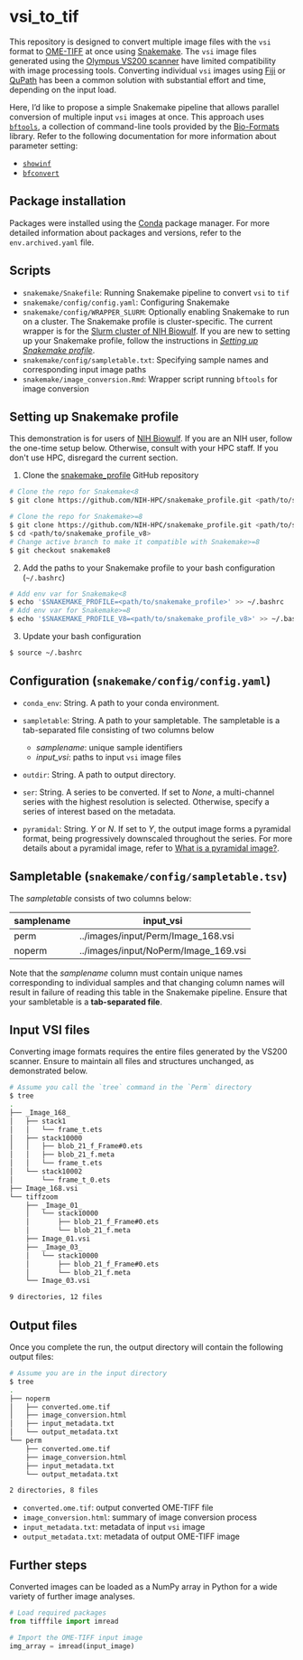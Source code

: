 # vsi_to_tif

This repository is designed to convert multiple image files with the `vsi` format to 
[OME-TIFF](https://docs.openmicroscopy.org/ome-model/5.6.3/ome-tiff/) at once using 
[Snakemake](https://snakemake.readthedocs.io/en/stable). The `vsi` image files generated 
using the [Olympus VS200 scanner](https://www.olympus-global.com/news/2019/nr01430.html) 
have limited compatibility with image processing tools. Converting individual `vsi` 
images using [Fiji](https://imagej.net/software/fiji/) or 
[QuPath](https://qupath.github.io/) has been a common solution with substantial effort and time, 
depending on the input load. 

Here, I’d like to propose a simple Snakemake pipeline that allows parallel 
conversion of multiple input `vsi` images at once. This approach uses 
[`bftools`](https://bio-formats.readthedocs.io/en/v8.3.0/users/comlinetools/index.html), 
a collection of command-line tools provided by 
the [Bio-Formats](https://bio-formats.readthedocs.io/en/v8.3.0/about/index.html) library.
Refer to the following documentation for more information about parameter setting:

- [`showinf`](https://bio-formats.readthedocs.io/en/v8.3.0/users/comlinetools/display.html)
- [`bfconvert`](https://bio-formats.readthedocs.io/en/v8.3.0/users/comlinetools/conversion.html)

## Package installation

Packages were installed using the [Conda](https://docs.conda.io/en/latest/) package manager.
For more detailed information about packages and versions, refer to 
the `env.archived.yaml` file.

## Scripts

- `snakemake/Snakefile`: Running Snakemake pipeline to convert `vsi` to `tif`
- `snakemake/config/config.yaml`: Configuring Snakemake
- `snakemake/config/WRAPPER_SLURM`: Optionally enabling Snakemake to run on a cluster. 
The Snakemake profile is cluster-specific. The current wrapper is for the 
[Slurm cluster of NIH Biowulf](https://hpc.nih.gov/docs/userguide.html). If you are new
to setting up your Snakemake profile, follow the instructions in 
*[Setting up Snakemake profile](#setting-up-snakemake-profile)*.
- `snakemake/config/sampletable.txt`: 
Specifying sample names and corresponding input image paths
- `snakemake/image_conversion.Rmd`: 
Wrapper script running `bftools` for image conversion

## Setting up Snakemake profile

This demonstration is for users of [NIH Biowulf](https://hpc.nih.gov/). If you are an NIH user, 
follow the one-time setup below. Otherwise, consult with your HPC staff.
If you don't use HPC, disregard the current section.

1. Clone the [snakemake_profile](https://github.com/NIH-HPC/snakemake_profile) GitHub repository

```bash
# Clone the repo for Snakemake<8
$ git clone https://github.com/NIH-HPC/snakemake_profile.git <path/to/snakemake_profile>

# Clone the repo for Snakemake>=8
$ git clone https://github.com/NIH-HPC/snakemake_profile.git <path/to/snakemake_profile_v8>
$ cd <path/to/snakemake_profile_v8>
# Change active branch to make it compatible with Snakemake>=8
$ git checkout snakemake8
```

2. Add the paths to your Snakemake profile to your bash configuration (`~/.bashrc`)

```bash
# Add env var for Snakemake<8
$ echo '$SNAKEMAKE_PROFILE=<path/to/snakemake_profile>' >> ~/.bashrc
# Add env var for Snakemake>=8
$ echo '$SNAKEMAKE_PROFILE_V8=<path/to/snakemake_profile_v8>' >> ~/.bashrc
```

3. Update your bash configuration

```bash
$ source ~/.bashrc
```

## Configuration (`snakemake/config/config.yaml`)

- `conda_env`: String. A path to your conda environment.

- `sampletable`: String. A path to your sampletable. The sampletable is 
a tab-separated file consisting of two columns below

    - *samplename*: unique sample identifiers
    - *input_vsi*: paths to input `vsi` image files

- `outdir`: String. A path to output directory. 

- `ser`: String. A series to be converted. If set to *None*, a multi-channel 
series with the highest resolution is selected. Otherwise, specify a series 
of interest based on the metadata.

- `pyramidal`: String. *Y* or *N*. If set to *Y*, the output image forms a pyramidal 
format, being progressively downscaled throughout the series. For more details about
a pyramidal image, refer to 
[What is a pyramidal image?](https://www.microscopesinternational.com/support/kb/article/ngn1076.aspx).


## Sampletable (`snakemake/config/sampletable.tsv`)

The *sampletable* consists of two columns below:


| samplename | input_vsi |
|---|---|
| perm     | ../images/input/Perm/Image_168.vsi |
| noperm   | ../images/input/NoPerm/Image_169.vsi |


Note that the *samplename* column must contain unique names corresponding to individual 
samples and that changing column names will result in failure of reading this table 
in the Snakemake pipeline. Ensure that your sambletable is a **tab-separated file**.

## Input VSI files

Converting image formats requires the entire files generated by the VS200 scanner. Ensure
to maintain all files and structures unchanged, as demonstrated below.

```bash
# Assume you call the `tree` command in the `Perm` directory
$ tree
.
├── _Image_168_
│   ├── stack1
│   │   └── frame_t.ets
│   ├── stack10000
│   │   ├── blob_21_f_Frame#0.ets
│   │   ├── blob_21_f.meta
│   │   └── frame_t.ets
│   └── stack10002
│       └── frame_t_0.ets
├── Image_168.vsi
└── tiffzoom
    ├── _Image_01_
    │   └── stack10000
    │       ├── blob_21_f_Frame#0.ets
    │       └── blob_21_f.meta
    ├── Image_01.vsi
    ├── _Image_03_
    │   └── stack10000
    │       ├── blob_21_f_Frame#0.ets
    │       └── blob_21_f.meta
    └── Image_03.vsi

9 directories, 12 files
```

## Output files

Once you complete the run, the output directory will contain the following 
output files:

```bash
# Assume you are in the input directory
$ tree
.
├── noperm
│   ├── converted.ome.tif
│   ├── image_conversion.html
│   ├── input_metadata.txt
│   └── output_metadata.txt
└── perm
    ├── converted.ome.tif
    ├── image_conversion.html
    ├── input_metadata.txt
    └── output_metadata.txt

2 directories, 8 files
```

- `converted.ome.tif`: output converted OME-TIFF file
- `image_conversion.html`: summary of image conversion process
- `input_metadata.txt`: metadata of input `vsi` image
- `output_metadata.txt`: metadata of output OME-TIFF image

## Further steps

Converted images can be loaded as a NumPy array in Python for a wide variety 
of further image analyses.

```python
# Load required packages
from tifffile import imread

# Import the OME-TIFF input image
img_array = imread(input_image)
```

